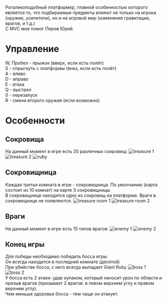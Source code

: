 Рогаликоподобный платформер, главной особенностью которого является то, что подбираемые предметы влияют не только на игрока (оружие, усилители), но и на игровой мир (изменение гравитации, врагов, и т.д.)
<br> С MVC мне помог Перов Юрий.
# Управление
W, Пробел - прыжок (вверх, если есть полёт)
<br> S - спрыгнуть с платформы (вниз, если есть полёт)
<br> A - влево
<br> D - вправо
<br> E - атака
<br> Q - выстрел
<br> 0 - перезапуск
<br> R - смена второго оружия (если возможно)
<br> 
# Особенности
## Сокровища
На данный момент в игре есть 20 различных сокровищ:
![treasure 1](https://github.com/NikitaSamkov/Winforms-roguelike-platformer/blob/master/!Screenshots/for%20readme/treasures%201.png?raw=true)
![treasure 2](https://github.com/NikitaSamkov/Winforms-roguelike-platformer/blob/master/!Screenshots/for%20readme/treasures%202.png?raw=true)
![ruby](https://github.com/NikitaSamkov/Winforms-roguelike-platformer/blob/master/!Screenshots/for%20readme/giant%20ruby.png?raw=true)
<br>
## Сокровищница
Каждая третья комната в игре - сокровищница. По умолчанию (карта состоит из 10 комнат) на карте 3 сокровищницы.
<br> В сокровищнице находится одно из сокровищ на платформе. Враги в сокровищнице не появляются.
![treasure room 1](https://github.com/NikitaSamkov/Winforms-roguelike-platformer/blob/master/!Screenshots/for%20readme/treasure%20room%201.png?raw=true)
![treasure room 2](https://github.com/NikitaSamkov/Winforms-roguelike-platformer/blob/master/!Screenshots/for%20readme/treasure%20room%202.png?raw=true)
<br> 
## Враги
На данный момент в игре есть 15 типов врагов:
![enemy 1](https://github.com/NikitaSamkov/Winforms-roguelike-platformer/blob/master/!Screenshots/for%20readme/enemies%201.png?raw=true)
![enemy 2](https://github.com/NikitaSamkov/Winforms-roguelike-platformer/blob/master/!Screenshots/for%20readme/enemies%202.png?raw=true)
<br> 
## Конец игры
Для победы необходимо победить босса игры.
<br> Он всегда находится в последней комнате (десятой)
<br> При убийстве босса, с него всегда выпадает Giant Ruby
![boss 1](https://github.com/NikitaSamkov/Winforms-roguelike-platformer/blob/master/!Screenshots/for%20readme/boss%201.png?raw=true)
![boss 2](https://github.com/NikitaSamkov/Winforms-roguelike-platformer/blob/master/!Screenshots/for%20readme/boss%202.png?raw=true)
<br> У босса есть 2 атаки: удар кулаком, который наносит урон по области и призыв врагов (призывает 2 врагов: в левом верхнем углу и правом верхнем углу).
<br> Чем меньше здоровье босса - тем чаще он атакует.